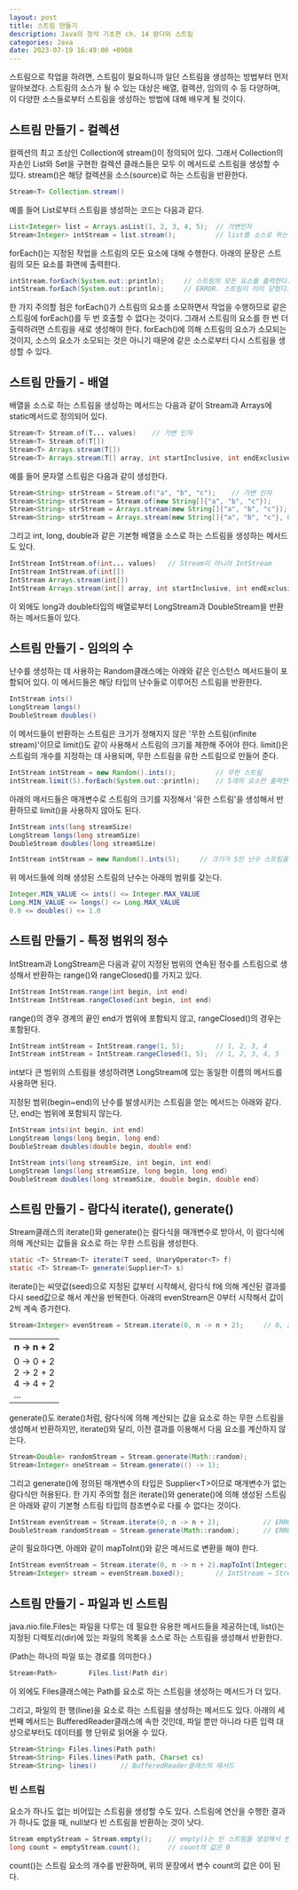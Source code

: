 ```yaml
---
layout: post
title: 스트림 만들기
description: Java의 정석 기초편 ch. 14 람다와 스트림
categories: Java
date: 2023-07-19 16:49:00 +0900
---
```

스트림으로 작업을 하려면, 스트림이 필요하니까 일단 스트림을 생성하는 방법부터 먼저 알아보겠다. 스트림의 소스가 될 수 있는 대상은 배열, 컬렉션, 임의의 수 등 다양하며, 이 다양한 소스들로부터 스트림을 생성하는 방법에 대해 배우게 될 것이다.


## 스트림 만들기 - 컬렉션

컬렉션의 최고 조상인 Collection에 stream()이 정의되어 있다. 그래서 Collection의 자손인 List와 Set을 구현한 컬렉션 클래스들은 모두 이 메서드로 스트림을 생성할 수 있다. stream()은 해당 컬렉션을 소스(source)로 하는 스트림을 반환한다.

```java
Stream<T> Collection.stream()
```

예를 들어 List로부터 스트림을 생성하는 코드는 다음과 같다.

```java
List<Integer> list = Arrays.asList(1, 2, 3, 4, 5);  // 가변인자
Stream<Integer> intStream = list.stream();          // list를 소스로 하는 스트림 생성
```

forEach()는 지정된 작업을 스트림의 모든 요소에 대해 수행한다. 아래의 문장은 스트림의 모든 요소를 화면에 출력한다.

```java
intStream.forEach(System.out::println);     // 스트림의 모든 요소를 출력한다.
intStream.forEach(System.out::println);     // ERROR. 스트림이 이미 닫혔다.
```

한 가지 주의할 점은 forEach()가 스트림의 요소를 소모하면서 작업을 수행하므로 같은 스트림에 forEach()를 두 번 호출할 수 없다는 것이다. 그래서 스트림의 요소를 한 번 더 출력하려면 스트림을 새로 생성해야 한다. forEach()에 의해 스트림의 요소가 소모되는 것이지, 소스의 요소가 소모되는 것은 아니기 때문에 같은 소스로부터 다시 스트림을 생성할 수 있다.


## 스트림 만들기 - 배열

배열을 소스로 하는 스트림을 생성하는 메서드는 다음과 같이 Stream과 Arrays에 static메서드로 정의되어 있다.

```java
Stream<T> Stream.of(T... values)    // 가변 인자
Stream<T> Stream.of(T[])
Stream<T> Arrays.stream(T[])
Stream<T> Arrays.stream(T[] array, int startInclusive, int endExclusive)
```

예를 들어 문자열 스트림은 다음과 같이 생성한다.

```java
Stream<String> strStream = Stream.of("a", "b", "c");    // 가변 인자
Stream<String> strStream = Stream.of(new String[]{"a", "b", "c"});
Stream<String> strStream = Arrays.stream(new String[]{"a", "b", "c"});
Stream<String> strStream = Arrays.stream(new String[]{"a", "b", "c"}, 0, 3);
```

그리고 int, long, double과 같은 기본형 배열을 소스로 하는 스트림을 생성하는 메서드도 있다.

```java
IntStream IntStream.of(int... values)   // Stream이 아니라 IntStream
IntStream IntStream.of(int[])
IntStream Arrays.stream(int[])
IntStream Arrays.stream(int[] array, int startInclusive, int endExclusive)
```

이 외에도 long과 double타입의 배열로부터 LongStream과 DoubleStream을 반환하는 메서드들이 있다.


## 스트림 만들기 - 임의의 수

난수를 생성하는 데 사용하는 Random클래스에는 아래와 같은 인스턴스 메서드들이 포함되어 있다. 이 메서드들은 해당 타입의 난수들로 이루어진 스트림을 반환한다.

```java
IntStream ints()
LongStream longs()
DoubleStream doubles()
```

이 메서드들이 반환하는 스트림은 크기가 정해지지 않은 '무한 스트림(infinite stream)'이므로 limit()도 같이 사용해서 스트림의 크기를 제한해 주어야 한다. limit()은 스트림의 개수를 지정하는 데 사용되며, 무한 스트림을 유한 스트림으로 만들어 준다.

```java
IntStream intStream = new Random().ints();          // 무한 스트림
intStream.limit(5).forEach(System.out::println);    // 5개의 요소만 출력한다.
```

아래의 메서드들은 매개변수로 스트림의 크기를 지정해서 '유한 스트림'을 생성해서 반환하므로 limit()을 사용하지 않아도 된다.

```java
IntStream ints(long streamSize)
LongStream longs(long streamSize)
DoubleStream doubles(long streamSize)

IntStream intStream = new Random().ints(5);     // 크기가 5인 난수 스트림을 반환
```

위 메서드들에 의해 생성된 스트림의 난수는 아래의 범위를 갖는다.

```java
Integer.MIN_VALUE <= ints() <= Integer.MAX_VALUE
Long.MIN_VALUE <= longs() <= Long.MAX_VALUE
0.0 <= doubles() <= 1.0
```


## 스트림 만들기 - 특정 범위의 정수

IntStream과 LongStream은 다음과 같이 지정된 범위의 연속된 정수를 스트림으로 생성해서 반환하는 range()와 rangeClosed()를 가지고 있다.

```java
IntStream IntStream.range(int begin, int end)
IntStream IntStream.rangeClosed(int begin, int end)
```

range()의 경우 경계의 끝인 end가 범위에 포함되지 않고, rangeClosed()의 경우는 포함된다.

```java
IntStream intStream = IntStream.range(1, 5);        // 1, 2, 3, 4
IntStream intStream = IntStream.rangeClosed(1, 5);  // 1, 2, 3, 4, 5
```

int보다 큰 범위의 스트림을 생성하려면 LongStream에 있는 동일한 이름의 메서드를 사용하면 된다.

지정된 범위(begin~end)의 난수를 발생시키는 스트림을 얻는 메서드는 아래와 같다. 단, end는 범위에 포함되지 않는다.

```java
IntStream ints(int begin, int end)
LongStream longs(long begin, long end)
DoubleStream doubles(double begin, double end)

IntStream ints(long streamSize, int begin, int end)
LongStream longs(long streamSize, long begin, long end)
DoubleStream doubles(long streamSize, double begin, double end)
```


## 스트림 만들기 - 람다식 iterate(), generate()

Stream클래스의 iterate()와 generate()는 람다식을 매개변수로 받아서, 이 람다식에 의해 계산되는 값들을 요소로 하는 무한 스트림을 생성한다.

```java
static <T> Stream<T> iterate(T seed, UnaryOperator<T> f)
static <T> Stream<T> generate(Supplier<T> s)
```

iterate()는 씨앗값(seed)으로 지정된 값부터 시작해서, 람다식 f에 의해 계산된 결과를 다시 seed값으로 해서 계산을 반복한다. 아래의 evenStream은 0부터 시작해서 값이 2씩 계속 증가한다.

```java
Stream<Integer> evenStream = Stream.iterate(0, n -> n + 2);     // 0, 2, 4, 6, ...
```

<table>
    <tr>
        <th>
            n -> n + 2
        </th>
    </tr>
    <tr>
        <td text="center">
            0 -> 0 + 2<br>2 -> 2 + 2<br>4 -> 4 + 2<br>...
        </td>
    </tr>
</table>

generate()도 iterate()처럼, 람다식에 의해 계산되는 값을 요소로 하는 무한 스트림을 생성해서 반환하지만, iterate()와 달리, 이전 결과를 이용해서 다음 요소를 계산하지 않는다.

```java
Stream<Double> randomStream = Stream.generate(Math::random);
Stream<Integer> oneStream = Stream.generate(() -> 1);
```

그리고 generate()에 정의된 매개변수의 타입은 Supplier\<T\>이므로 매개변수가 없는 람다식만 허용된다. 한 가지 주의할 점은 iterate()와 generate()에 의해 생성된 스트림은 아래와 같이 기본형 스트림 타입의 참조변수로 다룰 수 없다는 것이다.

```java
IntStream evenStream = Stream.iterate(0, n -> n + 2);           // ERROR
DoubleStream randomStream = Stream.generate(Math::random);      // ERROR
```

굳이 필요하다면, 아래와 같이 mapToInt()와 같은 메서드로 변환을 해야 한다.

```java
IntStream evenStream = Stream.iterate(0, n -> n + 2).mapToInt(Integer::valueOf);
Stream<Integer> stream = evenStream.boxed();        // IntStream → Stream<Integer>
```


## 스트림 만들기 - 파일과 빈 스트림

java.nio.file.Files는 파일을 다루는 데 필요한 유용한 메서드들을 제공하는데, list()는 지정된 디렉토리(dir)에 있는 파일의 목록을 소스로 하는 스트림을 생성해서 반환한다.

(Path는 하나의 파일 또는 경로를 의미한다.)

```java
Stream<Path>        Files.list(Path dir)
```

이 외에도 Files클래스에는 Path를 요소로 하는 스트림을 생성하는 메서드가 더 있다.

그리고, 파일의 한 행(line)을 요소로 하는 스트림을 생성하는 메서드도 있다. 아래의 세 번째 메서드는 BufferedReader클래스에 속한 것인데, 파일 뿐만 아니라 다른 입력 대상으로부터도 데이터를 행 단위로 읽어올 수 있다.

```java
Stream<String> Files.lines(Path path)
Stream<String> Files.lines(Path path, Charset cs)
Stream<String> lines()      // BufferedReader클래스의 메서드
```


### 빈 스트림

요소가 하나도 없는 비어있는 스트림을 생성할 수도 있다. 스트림에 연산을 수행한 결과가 하나도 없을 때, null보다 빈 스트림을 반환하는 것이 낫다.

```java
Stream emptyStream = Stream.empty();    // empty()는 빈 스트림을 생성해서 반환한다.
long count = emptyStream.count();       // count의 값은 0
```

count()는 스트림 요소의 개수를 반환하며, 위의 문장에서 변수 count의 값은 0이 된다.